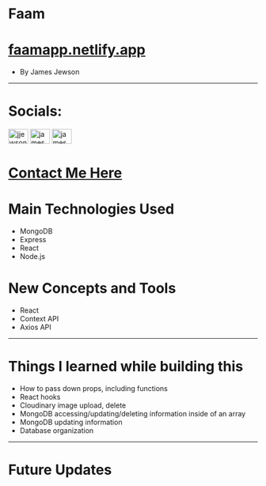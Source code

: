 # Faam
# <a href="https://faamapp.netlify.app/">faamapp.netlify.app</a>
- By James Jewson
---
# Socials:
<p>
<a href="https://twitter.com/jjewson" target="blank"><img src="https://raw.githubusercontent.com/rahuldkjain/github-profile-readme-generator/master/src/images/icons/Social/twitter.svg" alt="jjewson" height="30" width="40" /></a>
<a href="https://linkedin.com/in/jamesjewson" target="blank"><img src="https://raw.githubusercontent.com/rahuldkjain/github-profile-readme-generator/master/src/images/icons/Social/linked-in-alt.svg" alt="james jewson" height="30" width="40" /></a>
<a href="https://stackoverflow.com/users/16706229/james-jewson" target="blank"><img src="https://raw.githubusercontent.com/rahuldkjain/github-profile-readme-generator/master/src/images/icons/Social/stack-overflow.svg" alt="james jewson" height="30" width="40" /></a>
</p>

# <a href="https://jamesjewson.netlify.app/#contact">Contact Me Here</a>

# Main Technologies Used
- MongoDB
- Express
- React
- Node.js


# New Concepts and Tools
- React
- Context API
- Axios API
 
---


# Things I learned while building this

- How to pass down props, including functions
- React hooks
- Cloudinary image upload, delete
- MongoDB accessing/updating/deleting information inside of an array
- MongoDB updating information
- Database organization

---

# Future Updates


    
